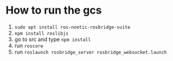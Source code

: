 # How to run the gcs

1. `sudo apt install ros-noetic-rosbridge-suite`
2. `npm install roslibjs`
4. go to src and type `npm install`
5. run `roscore`
6. run `roslaunch rosbridge_server rosbridge_websocket.launch`
